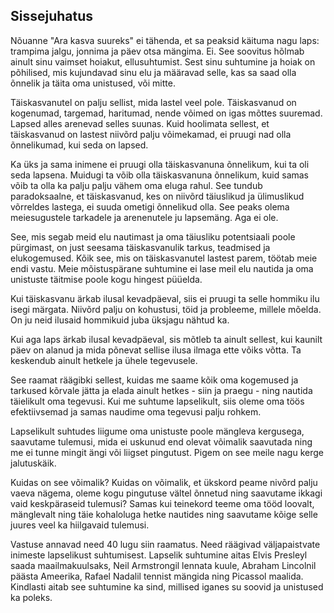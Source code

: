 ## Sissejuhatus

Nõuanne "Ara kasva suureks" ei tähenda, et sa peaksid käituma nagu laps: trampima jalgu, jonnima ja päev otsa mängima. Ei. See soovitus hõlmab ainult sinu vaimset hoiakut, ellusuhtumist. Sest sinu suhtumine ja hoiak on põhilised, mis kujundavad sinu elu ja määravad selle, kas sa saad olla õnnelik ja täita oma unistused, või mitte.

Täiskasvanutel on palju sellist, mida lastel veel pole. Täiskasvanud on kogenumad, targemad, haritumad, nende võimed on igas mõttes suuremad. Lapsed alles arenevad selles suunas. Kuid hoolimata sellest, et täiskasvanud on lastest niivõrd palju võimekamad, ei pruugi nad olla õnnelikumad, kui seda on lapsed.

Ka üks ja sama inimene ei pruugi olla täiskasvanuna õnnelikum, kui ta oli seda lapsena. Muidugi ta võib olla täiskasvanuna õnnelikum, kuid samas võib ta olla ka palju palju vähem oma eluga rahul. See tundub paradoksaalne, et täiskasvanud, kes on niivõrd täiuslikud ja ülimuslikud võrreldes lastega, ei suuda ometigi õnnelikud olla. See peaks olema meiesugustele tarkadele ja arenenutele ju lapsemäng. Aga ei ole.

See, mis segab meid elu nautimast ja oma täiusliku potentsiaali poole pürgimast, on just seesama täiskasvanulik tarkus, teadmised ja elukogemused. Kõik see, mis on täiskasvanutel lastest parem, töötab meie endi vastu. Meie mõistuspärane suhtumine ei lase meil elu nautida ja oma unistuste täitmise poole kogu hingest püüelda.

Kui täiskasvanu ärkab ilusal kevadpäeval, siis ei pruugi ta selle hommiku ilu isegi märgata. Niivõrd palju on kohustusi, töid ja probleeme, millele mõelda. On ju neid ilusaid hommikuid juba üksjagu nähtud ka.

Kui aga laps ärkab ilusal kevadpäeval, sis mõtleb ta ainult sellest, kui kaunilt päev on alanud ja mida põnevat sellise ilusa ilmaga ette võiks võtta. Ta keskendub ainult hetkele ja ühele tegevusele.

See raamat räägibki sellest, kuidas me saame kõik oma kogemused ja tarkused kõrvale jätta ja elada ainult hetkes - siin ja praegu - ning nautida täielikult oma tegevusi. Kui me suhtume lapselikult, siis oleme oma töös efektiivsemad ja samas naudime oma tegevusi palju rohkem.

Lapselikult suhtudes liigume oma unistuste poole mängleva kergusega, saavutame tulemusi, mida ei uskunud end olevat võimalik saavutada ning me ei tunne mingit ängi või liigset pingutust. Pigem on see meile nagu kerge jalutuskäik.

Kuidas on see võimalik? Kuidas on võimalik, et ükskord peame nivõrd palju vaeva nägema, oleme kogu pingutuse vältel õnnetud ning saavutame ikkagi vaid keskpäraseid tulemusi? Samas kui teinekord teeme oma tööd loovalt, mänglevalt ning täie kohaloluga hetke nautides ning saavutame kõige selle juures veel ka hiilgavaid tulemusi.

Vastuse annavad need 40 lugu siin raamatus. Need räägivad väljapaistvate inimeste lapselikust suhtumisest. Lapselik suhtumine aitas Elvis Presleyl saada maailmakuulsaks, Neil Armstrongil lennata kuule, Abraham Lincolnil päästa Ameerika, Rafael Nadalil tennist mängida ning Picassol maalida. Kindlasti aitab see suhtumine ka sind, millised iganes su soovid ja unistused ka poleks.
